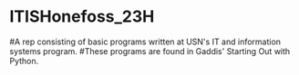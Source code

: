 # ITISHonefoss_23H
#A rep consisting of basic programs written at USN's IT and information systems program. 
#These programs are found in Gaddis' Starting Out with Python.
